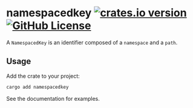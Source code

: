# namespacedkey [![crates.io version](https://img.shields.io/crates/v/namespacedkey?style=flat)](https://crates.io/namespacedkey) [![GitHub License](https://img.shields.io/github/license/kokiriglade/namespacedkey)](https://github.com/kokiriglade/namespacedkey/blob/main/LICENSE)

A `NamespacedKey` is an identifier composed of a `namespace` and a `path`.

## Usage

Add the crate to your project:

```sh
cargo add namespacedkey
```

See the documentation for examples.
